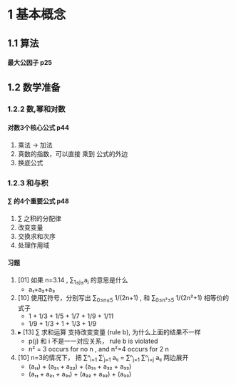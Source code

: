 
# 1 基本概念

## 1.1 算法

#### 最大公因子 p25

## 1.2 数学准备

### 1.2.2 数,幂和对数

#### 对数3个核心公式 p44

 1. 乘法 -> 加法
 2. 真数的指数，可以直接 乘到 公式的外边
 3. 换底公式
 

### 1.2.3 和与积

#### ∑ 的4个重要公式 p48

 1. ∑ 之积的分配律
 2. 改变变量
 3. 交换求和次序
 4. 处理作用域


#### 习题

 1. [01] 如果 n=3.14 , ∑<sub>1≤j≤</sub>aⱼ 的意思是什么
    - a₁+a₂+a₃
 2. [10] 使用∑符号，分别写出 ∑<sub>0≤n≤5</sub> 1/(2n+1) , 和 ∑<sub>0≤n²≤5</sub> 1/(2n²+1) 相等价的式子
    - 1 + 1/3 + 1/5 + 1/7 + 1/9 + 1/11
    - 1/9 + 1/3 + 1 + 1/3 + 1/9
 3. ▸ [13] ∑ 求和运算 支持改变变量 (rule b), 为什么上面的结果不一样
    - p(j) 和 i 不是一一对应关系， rule b is violated
    - n² = 3  occurs for no n , and n²=4 occurs for 2 n
 4. [10] n=3的情况下， 把  ∑ⁿ<sub>i=1</sub> ∑ⁱ<sub>j=1</sub> aᵢⱼ = ∑ⁿ<sub>j=1</sub> ∑ⁿ<sub>i=j</sub> aᵢⱼ 两边展开
    - (a₁₁) + (a₂₁ + a₂₂) + (a₃₁ + a₃₂ + a₃₃)
    - (a₁₁ + a₂₁ + a₃₁) + (a₂₂ + a₃₂) + (a₃₃) 


